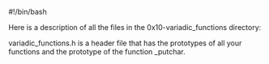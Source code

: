 #!/bin/bash

Here is a description of all the files in the 0x10-variadic_functions directory:

variadic_functions.h is a header file that has the prototypes of all your functions and the prototype of the function _putchar.